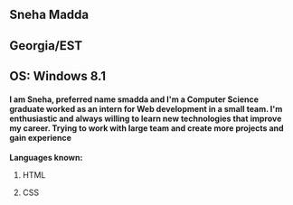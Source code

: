 ## Sneha Madda
## Georgia/EST
## OS: Windows 8.1

#### I am Sneha, preferred name smadda and I'm a Computer Science graduate worked as an intern for Web development in a small team. I'm enthusiastic and always willing to learn new technologies that improve my career. Trying to work with large team and create more projects and gain experience

**Languages known:**

1. HTML

2. CSS
